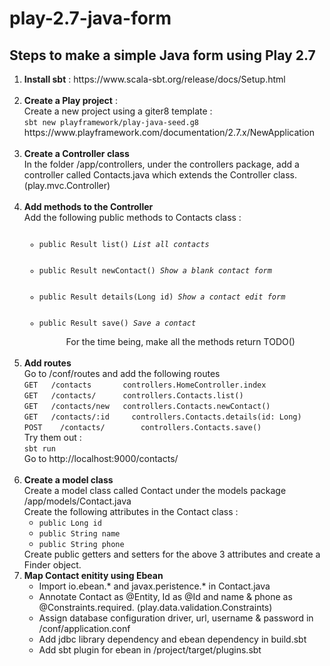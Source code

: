 # play-2.7-java-form

## Steps to make a simple Java form using Play 2.7

<ol>
  <li><strong>Install sbt</strong> : https://www.scala-sbt.org/release/docs/Setup.html</li><br  />
  <li><strong>Create a Play project</strong> : <br />
    Create a new project using a giter8 template : <br />
    <code>sbt new playframework/play-java-seed.g8</code> <br />
    https://www.playframework.com/documentation/2.7.x/NewApplication</li> <br  />
  <li><strong>Create a Controller class</strong><br />
    In the folder /app/controllers, under the controllers package, add a controller called Contacts.java which extends the Controller class. (play.mvc.Controller)
  </li><br  />
  <li><strong>Add methods to the Controller</strong><br />
    Add the following public methods to Contacts class : 
    <ul>
      <code>
      <li>public Result list() <em>List all contacts</em></li>
      <li>public Result newContact() <em>Show a blank contact form</em></li>
      <li>public Result details(Long id) <em>Show a contact edit form</em></li>
      <li>public Result save() <em>Save a contact</em></li>
      </code>
      For the time being, make all the methods return TODO()
    </ul>
  </li><br  />
  <li><strong>Add routes</strong><br />
    Go to /conf/routes and add the following routes<br />
      <code>GET   /contacts       controllers.HomeController.index </code></br />
      <code>GET   /contacts/      controllers.Contacts.list() </code><br />
      <code>GET   /contacts/new	  controllers.Contacts.newContact() </code><br />
      <code>GET   /contacts/:id		controllers.Contacts.details(id: Long) </code><br />
      <code>POST	/contacts/		  controllers.Contacts.save() </code><br  />
    Try them out : <br />
    <code>sbt run</code><br />
    Go to http://localhost:9000/contacts/
  </li><br />
  <li><strong>Create a model class</strong><br />
    Create a model class called Contact under the models package<br />
    /app/models/Contact.java <br />
    Create the following attributes in the Contact class : <br />
    <ul>
      <li><code>public Long id</code></li>
      <li><code>public String name</code></li>
      <li><code>public String phone</code></li>
    </ul>
    Create public getters and setters for the above 3 attributes and create a Finder object.
  </li>
  <li>
  <strong>Map Contact enitity using Ebean</strong><br />
  <ul>
    <li>Import io.ebean.* and javax.peristence.* in Contact.java</li>
    <li>Annotate Contact as @Entity, Id as @Id and name & phone as @Constraints.required.          (play.data.validation.Constraints)</li>
    <li>Assign database configuration driver, url, username & password in /conf/application.conf</li>
    <li>Add jdbc library dependency and ebean dependency in build.sbt</li>
    <li>Add sbt plugin for ebean in /project/target/plugins.sbt</li>
  </ul>
